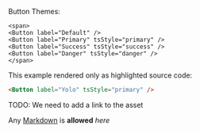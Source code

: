

Button Themes:

```
<span>
<Button label="Default" />
<Button label="Primary" tsStyle="primary" />
<Button label="Success" tsStyle="success" />
<Button label="Danger" tsStyle="danger" />
</span>
```

This example rendered only as highlighted source code:

```html
<Button label="Yolo" tsStyle="primary" />
```

TODO: We need to add a link to the asset

Any [Markdown](http://daringfireball.net/projects/markdown/) is **allowed** _here_
